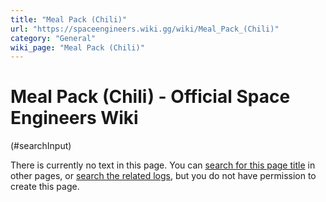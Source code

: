 ```yaml
---
title: "Meal Pack (Chili)"
url: "https://spaceengineers.wiki.gg/wiki/Meal_Pack_(Chili)"
category: "General"
wiki_page: "Meal Pack (Chili)"
---
```


# Meal Pack (Chili) - Official Space Engineers Wiki

(#searchInput)

There is currently no text in this page. You can [search for this page title](https://spaceengineers.wiki.gg/wiki/Special:Search/Meal_Pack_\(Chili\) "Special:Search/Meal Pack (Chili)") in other pages, or [search the related logs](https://spaceengineers.wiki.gg/wiki/Special:Log?page=Meal_Pack_\(Chili\)), but you do not have permission to create this page.